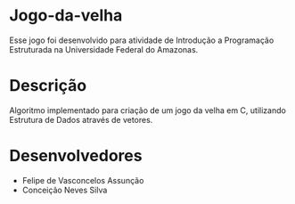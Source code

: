 # Jogo-da-velha
Esse jogo foi desenvolvido para atividade de Introdução a Programação Estruturada na Universidade Federal do Amazonas.

# Descrição
Algoritmo implementado para criação de um jogo da velha em C, utilizando Estrutura de Dados através de vetores.

# Desenvolvedores
- Felipe de Vasconcelos Assunção
- Conceição Neves Silva
